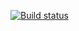 [![Build status](https://ci.appveyor.com/api/projects/status/wfbpkjev9xv56sdg?svg=true)](https://ci.appveyor.com/project/chrisemenova/patterntaskone)
